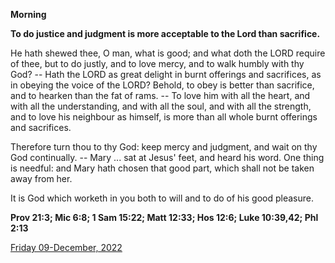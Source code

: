 **Morning**

**To do justice and judgment is more acceptable to the Lord than sacrifice.**
 
He hath shewed thee, O man, what is good; and what doth the LORD require of thee, but to do justly, and to love mercy, and to walk humbly with thy God? -- Hath the LORD as great delight in burnt offerings and sacrifices, as in obeying the voice of the LORD? Behold, to obey is better than sacrifice, and to hearken than the fat of rams. -- To love him with all the heart, and with all the understanding, and with all the soul, and with all the strength, and to love his neighbour as himself, is more than all whole burnt offerings and sacrifices.
 
Therefore turn thou to thy God: keep mercy and judgment, and wait on thy God continually. -- Mary ... sat at Jesus' feet, and heard his word. One thing is needful: and Mary hath chosen that good part, which shall not be taken away from her.
 
It is God which worketh in you both to will and to do of his good pleasure.  

**Prov 21:3; Mic 6:8; 1 Sam 15:22; Matt 12:33; Hos 12:6; Luke 10:39,42; Phl 2:13**

[Friday 09-December, 2022](https://t.me/daily_light)
